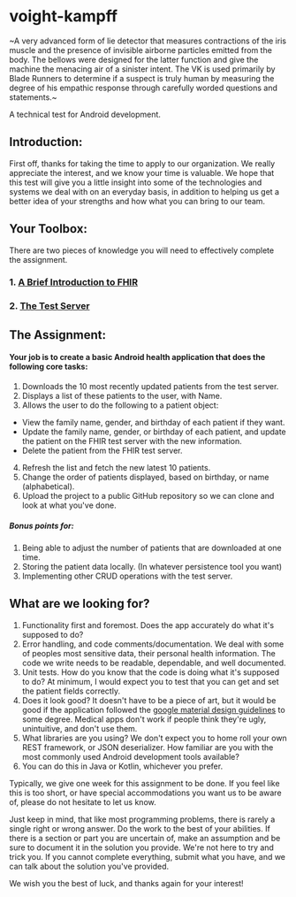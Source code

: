 # voight-kampff
~A very advanced form of lie detector that measures contractions of the iris muscle and the presence of invisible airborne particles emitted from the body. The bellows were designed for the latter function and give the machine the menacing air of a sinister intent. The VK is used primarily by Blade Runners to determine if a suspect is truly human by measuring the degree of his empathic response through carefully worded questions and statements.~

A technical test for Android development.

## Introduction:

First off, thanks for taking the time to apply to our organization. We really appreciate the interest, and we know your time is valuable. We hope that this test will give you a little insight into some of the technologies and systems we deal with on an everyday basis, in addition to helping us get a better idea of your strengths and how what you can bring to our team.

## Your Toolbox:

There are two pieces of knowledge you will need to effectively complete the assignment.

### 1. [A Brief Introduction to FHIR](fhir.md)

### 2. [The Test Server](server.md)
 
## The Assignment:

#### Your job is to create a basic Android health application that does the following core tasks:

1. Downloads the 10 most recently updated patients from the test server.
2. Displays a list of these patients to the user, with Name. 
3. Allows the user to do the following to a patient object:
  * View the family name, gender, and birthday of each patient if they want.
  * Update the family name, gender, or birthday of each patient, and update the patient on the FHIR test server with the new information. 
  * Delete the patient from the FHIR test server.
4. Refresh the list and fetch the new latest 10 patients. 
5. Change the order of patients displayed, based on birthday, or name (alphabetical).
6. Upload the project to a public GitHub repository so we can clone and look at what you've done.

##### Bonus points for:

1. Being able to adjust the number of patients that are downloaded at one time.
2. Storing the patient data locally. (In whatever persistence tool you want)
3. Implementing other CRUD operations with the test server.

## What are we looking for?

 1. Functionality first and foremost. Does the app accurately do what it's supposed to do?
 2. Error handling, and code comments/documentation. We deal with some of peoples most sensitive data, their personal health information. The code we write needs to be readable, dependable, and well documented.
 3. Unit tests. How do you know that the code is doing what it's supposed to do? At minimum, I would expect you to test that you can get and set the patient fields correctly.
 4. Does it look good? It doesn't have to be a piece of art, but it would be good if the application followed the [google material design guidelines](https://material.io/guidelines/) to some degree. Medical apps don't work if people think they're ugly, unintuitive, and don't use them.
 5. What libraries are you using? We don't expect you to home roll your own REST framework, or JSON deserializer. How familiar are you with the most commonly used Android development tools available?
 6. You can do this in Java or Kotlin, whichever you prefer.
 
Typically, we give one week for this assignment to be done. If you feel like this is too short, or have special accommodations you want us to be aware of, please do not hesitate to let us know. 
 
Just keep in mind, that like most programming problems, there is rarely a single right or wrong answer. Do the work to the best of your abilities. If there is a section or part you are uncertain of, make an assumption and be sure to document it in the solution you provide. We're not here to try and trick you. If you cannot complete everything, submit what you have, and we can talk about the solution you've provided.

We wish you the best of luck, and thanks again for your interest!

